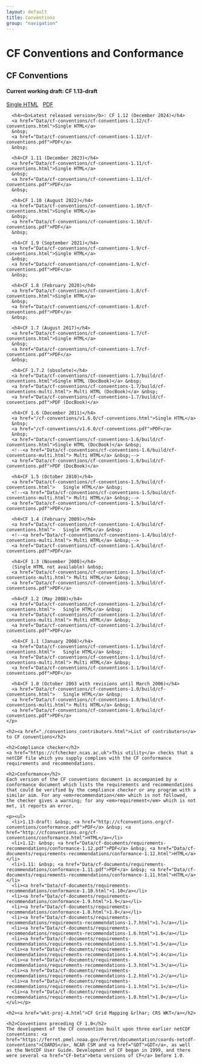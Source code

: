 ```yaml
---
layout: default
title: Conventions
group: "navigation"
---
```


<h1>CF Conventions and Conformance</h1>

<div class="row">
  <div class="col-md-6">
    <h2>CF Conventions</h2>
    <p>
      <h4><b>Current working draft</b>: CF 1.13-draft</h4>
      <a href="/cf-conventions/cf-conventions.html">Single HTML</a>
      &nbsp;
      <a href="/cf-conventions/cf-conventions.pdf">PDF</a>
      &nbsp;
        
      <h4><b>Latest released version</b>: CF 1.12 (December 2024)</h4>
      <a href="Data/cf-conventions/cf-conventions-1.12/cf-conventions.html">Single HTML</a>
      &nbsp;
      <a href="Data/cf-conventions/cf-conventions-1.12/cf-conventions.pdf">PDF</a>
      &nbsp;

      <h4>CF 1.11 (December 2023)</h4>
      <a href="Data/cf-conventions/cf-conventions-1.11/cf-conventions.html">Single HTML</a>
      &nbsp;
      <a href="Data/cf-conventions/cf-conventions-1.11/cf-conventions.pdf">PDF</a>
      &nbsp;

      <h4>CF 1.10 (August 2022)</h4>
      <a href="Data/cf-conventions/cf-conventions-1.10/cf-conventions.html">Single HTML</a>
      &nbsp;
      <a href="Data/cf-conventions/cf-conventions-1.10/cf-conventions.pdf">PDF</a>
      &nbsp;

      <h4>CF 1.9 (September 2021)</h4>
      <a href="Data/cf-conventions/cf-conventions-1.9/cf-conventions.html">Single HTML</a>
      &nbsp;
      <a href="Data/cf-conventions/cf-conventions-1.9/cf-conventions.pdf">PDF</a>
      &nbsp;

      <h4>CF 1.8 (February 2020)</h4>
      <a href="Data/cf-conventions/cf-conventions-1.8/cf-conventions.html">Single HTML</a>
      &nbsp;
      <a href="Data/cf-conventions/cf-conventions-1.8/cf-conventions.pdf">PDF</a>
      &nbsp;

      <h4>CF 1.7 (August 2017)</h4>
      <a href="Data/cf-conventions/cf-conventions-1.7/cf-conventions.html">Single HTML</a>
      &nbsp;
      <a href="Data/cf-conventions/cf-conventions-1.7/cf-conventions.pdf">PDF</a>
      &nbsp;

      <h4>CF 1.7.2 (obsolete)</h4>
      <a href="Data/cf-conventions/cf-conventions-1.7/build/cf-conventions.html">Single HTML (DocBook)</a> &nbsp;
      <a href="Data/cf-conventions/cf-conventions-1.7/build/cf-conventions-multi.html"> Multi HTML (DocBook)</a> &nbsp;
      <a href="Data/cf-conventions/cf-conventions-1.7/build/cf-conventions.pdf">PDF (DocBook)</a>
      
      <h4>CF 1.6 (December 2011)</h4>
      <a href="/cf-conventions/v1.6.0/cf-conventions.html">Single HTML</a>
      &nbsp;
      <a href="/cf-conventions/v1.6.0/cf-conventions.pdf">PDF</a>
      &nbsp;
      <a href="Data/cf-conventions/cf-conventions-1.6/build/cf-conventions.html">Single HTML (DocBook)</a> &nbsp;
      <!--<a href="Data/cf-conventions/cf-conventions-1.6/build/cf-conventions-multi.html"> Multi HTML</a> &nbsp;-->
      <a href="Data/cf-conventions/cf-conventions-1.6/build/cf-conventions.pdf">PDF (DocBook)</a>
      
      <h4>CF 1.5 (October 2010)</h4>
      <a href="Data/cf-conventions/cf-conventions-1.5/build/cf-conventions.html">   Single HTML</a> &nbsp;
      <!--<a href="Data/cf-conventions/cf-conventions-1.5/build/cf-conventions-multi.html"> Multi HTML</a> &nbsp;-->
      <a href="Data/cf-conventions/cf-conventions-1.5/build/cf-conventions.pdf">PDF</a>
      
      <h4>CF 1.4 (February 2009)</h4>
      <a href="Data/cf-conventions/cf-conventions-1.4/build/cf-conventions.html">   Single HTML</a> &nbsp;
      <!--<a href="Data/cf-conventions/cf-conventions-1.4/build/cf-conventions-multi.html"> Multi HTML</a> &nbsp;-->
      <a href="Data/cf-conventions/cf-conventions-1.4/build/cf-conventions.pdf">PDF</a>
      
      <h4>CF 1.3 (November 2008)</h4>
      (Single HTML not available) &nbsp;
      <a href="Data/cf-conventions/cf-conventions-1.3/build/cf-conventions-multi.html"> Multi HTML</a> &nbsp;
      <a href="Data/cf-conventions/cf-conventions-1.3/build/cf-conventions.pdf">PDF</a>
      
      <h4>CF 1.2 (May 2008)</h4>
      <a href="Data/cf-conventions/cf-conventions-1.2/build/cf-conventions.html">   Single HTML</a> &nbsp;
      <a href="Data/cf-conventions/cf-conventions-1.2/build/cf-conventions-multi.html"> Multi HTML</a> &nbsp;
      <a href="Data/cf-conventions/cf-conventions-1.2/build/cf-conventions.pdf">PDF</a>
      
      <h4>CF 1.1 (January 2008)</h4>
      <a href="Data/cf-conventions/cf-conventions-1.1/build/cf-conventions.html">   Single HTML</a> &nbsp;
      <a href="Data/cf-conventions/cf-conventions-1.1/build/cf-conventions-multi.html"> Multi HTML</a> &nbsp;
      <a href="Data/cf-conventions/cf-conventions-1.1/build/cf-conventions.pdf">PDF</a>
      
      <h4>CF 1.0 (October 2003 with revisions until March 2006)</h4>
      <a href="Data/cf-conventions/cf-conventions-1.0/build/cf-conventions.html">   Single HTML</a> &nbsp;
      <a href="Data/cf-conventions/cf-conventions-1.0/build/cf-conventions-multi.html"> Multi HTML</a> &nbsp;
      <a href="Data/cf-conventions/cf-conventions-1.0/build/cf-conventions.pdf">PDF</a>
    </p>
  </div>

  <div class="col-md-6">

    <h2><a href="./conventions_contributors.html">List of contributors</a> to CF conventions</h2>

    <h2>Compliance checker</h2>
    <a href="https://cfchecker.ncas.ac.uk">This utility</a> checks that a netCDF file which you supply complies with the CF conformance requirements and recommendations.

    <h2>Conformance</h2>
    Each version of the CF conventions document is accompanied by a conformance document which lists the requirements and recommendations that could be verified by the compliance checker or any program with a similar aim. For any <em>recommendation</em> which is not followed, the checker gives a warning; for any <em>requirement</em> which is not met, it reports an error.

    <p><ul>
      <li>1.13-draft: &nbsp; <a href="http://cfconventions.org/cf-conventions/conformance.pdf">PDF</a> &nbsp; <a href="http://cfconventions.org/cf-conventions/conformance.html">HTML</a></li>
      <li>1.12: &nbsp; <a href="Data/cf-documents/requirements-recommendations/conformance-1.12.pdf">PDF</a> &nbsp; <a href="Data/cf-documents/requirements-recommendations/conformance-1.12.html">HTML</a></li>
      <li>1.11: &nbsp; <a href="Data/cf-documents/requirements-recommendations/conformance-1.11.pdf">PDF</a> &nbsp; <a href="Data/cf-documents/requirements-recommendations/conformance-1.11.html">HTML</a></li>
      <li><a href="Data/cf-documents/requirements-recommendations/conformance-1.10.html">1.10</a></li>
      <li><a href="Data/cf-documents/requirements-recommendations/conformance-1.9.html">1.9</a></li>
      <li><a href="Data/cf-documents/requirements-recommendations/conformance-1.8.html">1.8</a></li>
      <li><a href="Data/cf-documents/requirements-recommendations/requirements-recommendations-1.7.html">1.7</a></li>
      <li><a href="Data/cf-documents/requirements-recommendations/requirements-recommendations-1.6.html">1.6</a></li>
      <li><a href="Data/cf-documents/requirements-recommendations/requirements-recommendations-1.5.html">1.5</a></li>
      <li><a href="Data/cf-documents/requirements-recommendations/requirements-recommendations-1.4.html">1.4</a></li>
      <li><a href="Data/cf-documents/requirements-recommendations/requirements-recommendations-1.3.html">1.3</a></li>
      <li><a href="Data/cf-documents/requirements-recommendations/requirements-recommendations-1.2.html">1.2</a></li>
      <li><a href="Data/cf-documents/requirements-recommendations/requirements-recommendations-1.1.html">1.1</a></li>
      <li><a href="Data/cf-documents/requirements-recommendations/requirements-recommendations-1.0.html">1.0</a></li>
    </ul></p>

    <h2><a href="wkt-proj-4.html">CF Grid Mapping &rlhar; CRS WKT</a></h2>

    <h2>Conventions preceding CF 1.0</h2>
    The development of the CF convention built upon three earlier netCDF conventions: <a href="https://ferret.pmel.noaa.gov/Ferret/documentation/coards-netcdf-conventions">COARDS</a>, NCAR CSM and <a href="GDT">GDT</a>, as well as the NetCDF User Guide. Development of CF began in 1999, and there were several <a href="CF-beta">beta versions of CF</a> before 1.0.

  </div>

</div>
